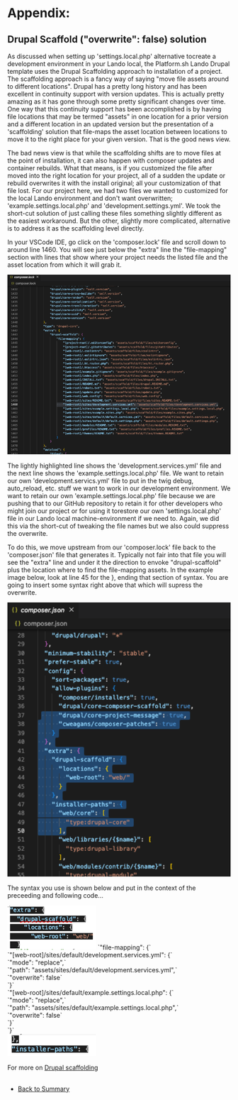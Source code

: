 
# Appendix: 
## Drupal Scaffold ("overwrite": false) solution

As discussed when setting up 'settings.local.php' alternative tocreate a development environment in your Lando local, the Platform.sh Lando Drupal template uses the Drupal Scaffolding approach to installation of a project.  The scaffolding approach is a fancy way of saying "move file assets around to different locations".  Drupal has a pretty long history and has been excellent in continuity support with version updates. This is actually pretty amazing as it has gone through some pretty significant changes over time.  One way that this continuity support has been accomplished is by having file locations that may be termed "assets" in one location for a prior version and a different location in an updated version but the presentation of a 'scaffolding' solution that file-maps the asset location between locations to move it to the right place for your given version.  That is the good news view.

The bad news view is that while the scaffolding shifts are to move files at the point of installation, it can also happen with composer updates and container rebuilds.  What that means, is if you customized the file after moved into the right location for your project, all of a sudden the update or rebuild overwrites it with the install original; all your customization of that file lost.  For our project here, we had two files we wanted to customized for the local Lando environment and don't want overwritten; 'example.settings.local.php' and 'development.settings.yml'.  We took the short-cut solution of just calling these files something slightly different as the easiest workaround.  But the other, slightly more complicated, alternative is to address it as the scaffolding level directly.

In your VSCode IDE, go click on the 'composer.lock' file and scroll down to around line 1460.  You will see just below the "extra" line the "file-mapping" section with lines that show where your project needs the listed file and the asset location from which it will grab it.

<img src="../cicd/captures/scaffold1.png"  width="600">

The lightly highlighted line shows the 'development.services.yml' file and the next line shows the 'example.settings.local.php' file.  We want to retain our own 'development.servics.yml' file to put in the twig debug, auto_reload, etc. stuff we want to work in our development environment.  We want to retain our own 'example.settings.local.php' file because we are pushing that to our GitHub repository to retain it for other developers who might join our project or for using it torestore our own 'settings.local.php' file in our Lando local machine-environment if we need to.  Again, we did this via the short-cut of tweaking the file names but we also could suppress the overwrite.

To do this, we move upstream from our 'composer.lock' file back to the 'composer.json' file that generates it.  Typically not fair into that file you will see the "extra" line and under it the direction to envoke "drupal-scaffold" plus the location where to find the file-mapping assets.  In the example image below, look at line 45 for the }, ending that section of syntax.  You are going to insert some syntax right above that which will supress the overwrite.

<img src="../cicd/captures/scaffold2.png"  width="600">

The syntax you use is shown below and put in the context of the preceeding and following code...

<img src="../cicd/captures/scaffold3.png"  width="200">
    `"file-mapping": {`<br>
      `"[web-root]/sites/default/development.services.yml": {`<br>
        `"mode": "replace",`<br>
        `"path": "assets/sites/default/development.services.yml",`<br>
        `"overwrite": false`<br>
     `}`<br>
      `"[web-root]/sites/default/example.settings.local.php": {`<br>    
        `"mode": "replace",`<br>
        `"path": "assets/sites/default/example.settings.local.php",`<br>
        `"overwrite": false`<br>
      `}`<br>
  `}`<br>
<img src="../cicd/captures/scaffold4.png"  width="200">

For more on [Drupal scaffolding](https://www.drupal.org/docs/develop/using-composer/using-drupals-composer-scaffold)
<br>
<br>




<ul class="pager"> <!--this is the style of the button-->
<li><a href="../cicd/envsettings.md">Back to Summary</a></li> <!--This button takes me to the table of contents-->
<!-- <li><a href="#render-document">Next</a></li> <!--This button takes me to the previous page-->
</ul>
